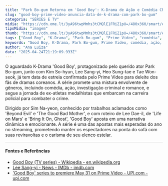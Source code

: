 ```yaml
---
title: "Park Bo-gum Retorna em 'Good Boy': K-Drama de Ação e Comédia Chega ao Prime Video"
slug: "good-boy-prime-video-anuncia-data-de-k-drama-com-park-bo-gum"
categoria: "SÉRIES E TV"
midia: "https://cdn.ome.lt/3yA96twpMmhs3tCMQlE1FRiZ1pU=/480x360/smart/extras/conteudos/good-boy-kdrama-park-bo-gum.jpg"
tipoMidia: "imagem"
thumb: "https://cdn.ome.lt/3yA96twpMmhs3tCMQlE1FRiZ1pU=/480x360/smart/extras/conteudos/good-boy-kdrama-park-bo-gum.jpg"
tags: ["Good Boy", "K-Drama", "Park Bo-gum", "Prime Video", "comédia", "ação", "série", "investigação criminal", "romance"]
keywords: "Good Boy, K-Drama, Park Bo-gum, Prime Video, comédia, ação, série, investigação criminal, romance"
author: "Ana Luiza"
data: "2025-04-24T21:19:09.933Z"
---
```


O aguardado K-Drama 'Good Boy', protagonizado pelo querido ator Park Bo-gum, junto com Kim So-hyun, Lee Sang-yi, Heo Sung-tae e Tae Won-seok, já tem data de estreia confirmada pelo Prime Video para deleite dos fãs de dramas coreanos. A série promete uma mistura envolvente de gêneros, incluindo comédia, ação, investigação criminal e romance, e segue a jornada de ex-atletas medalhistas que embarcam na carreira policial para combater o crime.

Dirigido por Sim Na-yeon, conhecido por trabalhos aclamados como 'Beyond Evil' e 'The Good Bad Mother', e com roteiro de Lee Dae-il, de 'Life on Mars' e 'Bring It On, Ghost', 'Good Boy' aposta em uma narrativa dinâmica e emocionante. A série é uma das apostas mais esperadas do ano no streaming, prometendo manter os espectadores na ponta do sofá com suas reviravoltas e o carisma de seu elenco estelar.

---

#### Fontes e Referências

- [Good Boy (TV series) - Wikipedia - en.wikipedia.org](https://en.wikipedia.org/wiki/Good_Boy_(TV_series))
- [Lee Sang-yi - News - IMDb - imdb.com](https://www.imdb.com/name/nm9948498/news/)
- ['Good Boy' series to premiere May 31 on Prime Video - UPI.com - upi.com](https://www.upi.com/Entertainment_News/TV/2025/04/21/prime-video-good-boy-series-may-31/6201745258735/)